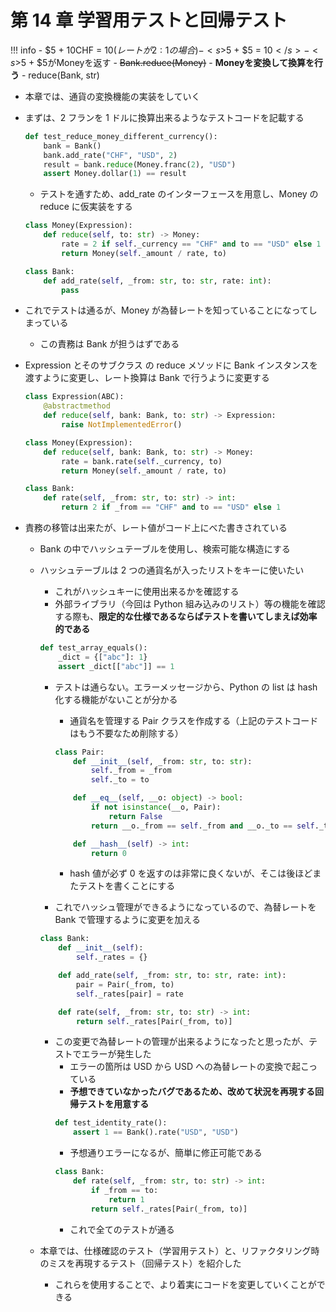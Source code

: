 # 第 14 章 学習用テストと回帰テスト

<!-- prettier-ignore -->
!!! info
    -   $5 + 10CHF = $10 (レートが 2:1 の場合)
    -   <s>$5 + $5 = $10</s>
    -   <s>$5 + $5がMoneyを返す</s>
    -   <s>Bank.reduce(Money)</s>
    -   **Moneyを変換して換算を行う**
    -   reduce(Bank, str)

-   本章では、通貨の変換機能の実装をしていく
-   まずは、2 フランを 1 ドルに換算出来るようなテストコードを記載する

    ```python
    def test_reduce_money_different_currency():
        bank = Bank()
        bank.add_rate("CHF", "USD", 2)
        result = bank.reduce(Money.franc(2), "USD")
        assert Money.dollar(1) == result
    ```

    -   テストを通すため、add_rate のインターフェースを用意し、Money の reduce に仮実装をする

    ```python
    class Money(Expression):
        def reduce(self, to: str) -> Money:
            rate = 2 if self._currency == "CHF" and to == "USD" else 1
            return Money(self._amount / rate, to)

    class Bank:
        def add_rate(self, _from: str, to: str, rate: int):
            pass
    ```

-   これでテストは通るが、Money が為替レートを知っていることになってしまっている
    -   この責務は Bank が担うはずである
-   Expression とそのサブクラス の reduce メソッドに Bank インスタンスを渡すように変更し、レート換算は Bank で行うように変更する

    ```python
    class Expression(ABC):
        @abstractmethod
        def reduce(self, bank: Bank, to: str) -> Expression:
            raise NotImplementedError()

    class Money(Expression):
        def reduce(self, bank: Bank, to: str) -> Money:
            rate = bank.rate(self._currency, to)
            return Money(self._amount / rate, to)

    class Bank:
        def rate(self, _from: str, to: str) -> int:
            return 2 if _from == "CHF" and to == "USD" else 1
    ```

-   責務の移管は出来たが、レート値がコード上にべた書きされている

    -   Bank の中でハッシュテーブルを使用し、検索可能な構造にする
    -   ハッシュテーブルは 2 つの通貨名が入ったリストをキーに使いたい

        -   これがハッシュキーに使用出来るかを確認する
        -   外部ライブラリ（今回は Python 組み込みのリスト）等の機能を確認する際も、**限定的な仕様であるならばテストを書いてしまえば効率的である**

        ```python
        def test_array_equals():
            _dict = {["abc"]: 1}
            assert _dict[["abc"]] == 1
        ```

        -   テストは通らない。エラーメッセージから、Python の list は hash 化する機能がないことが分かる

            -   通貨名を管理する Pair クラスを作成する（上記のテストコードはもう不要なため削除する）

            ```python
            class Pair:
                def __init__(self, _from: str, to: str):
                    self._from = _from
                    self._to = to

                def __eq__(self, __o: object) -> bool:
                    if not isinstance(__o, Pair):
                        return False
                    return __o._from == self._from and __o._to == self._to

                def __hash__(self) -> int:
                    return 0
            ```

            -   hash 値が必ず 0 を返すのは非常に良くないが、そこは後ほどまたテストを書くことにする

        -   これでハッシュ管理ができるようになっているので、為替レートを Bank で管理するように変更を加える

        ```python
        class Bank:
            def __init__(self):
                self._rates = {}

            def add_rate(self, _from: str, to: str, rate: int):
                pair = Pair(_from, to)
                self._rates[pair] = rate

            def rate(self, _from: str, to: str) -> int:
                return self._rates[Pair(_from, to)]
        ```

        -   この変更で為替レートの管理が出来るようになったと思ったが、テストでエラーが発生した
            -   エラーの箇所は USD から USD への為替レートの変換で起こっている
            -   **予想できていなかったバグであるため、改めて状況を再現する回帰テストを用意する**
            ```python
            def test_identity_rate():
                assert 1 == Bank().rate("USD", "USD")
            ```
            -   予想通りエラーになるが、簡単に修正可能である
            ```python
            class Bank:
                def rate(self, _from: str, to: str) -> int:
                    if _from == to:
                        return 1
                    return self._rates[Pair(_from, to)]
            ```
            -   これで全てのテストが通る

    -   本章では、仕様確認のテスト（学習用テスト）と、リファクタリング時のミスを再現するテスト（回帰テスト）を紹介した
        -   これらを使用することで、より着実にコードを変更していくことができる
